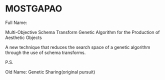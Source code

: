 MOSTGAPAO
==============
Full Name:

Multi-Objective Schema Transform Genetic Algorithm for the Production of Aesthetic Objects

A new technique that reduces the search space of a genetic algorithm through the use of schema transforms.


P.S.

  Old Name: Genetic Sharing(original pursuit)
